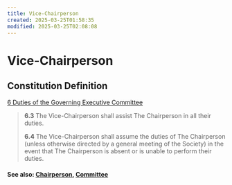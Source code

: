 ```yaml
---
title: Vice-Chairperson
created: 2025-03-25T01:58:35
modified: 2025-03-25T02:08:08
---
```

# Vice-Chairperson

## Constitution Definition

[6 Duties of the Governing Executive Committee](../documents/Constitution.md#6%20Duties%20of%20the%20Governing%20Executive%20Committee)

>**6.3** The Vice-Chairperson shall assist The Chairperson in all their duties.
>
>**6.4** The Vice-Chairperson shall assume the duties of The Chairperson (unless otherwise directed by a general meeting of the Society) in the event that The Chairperson is absent or is unable to perform their duties.

#### See also: [Chairperson](Chairperson.md), [Committee](Committee.md)
